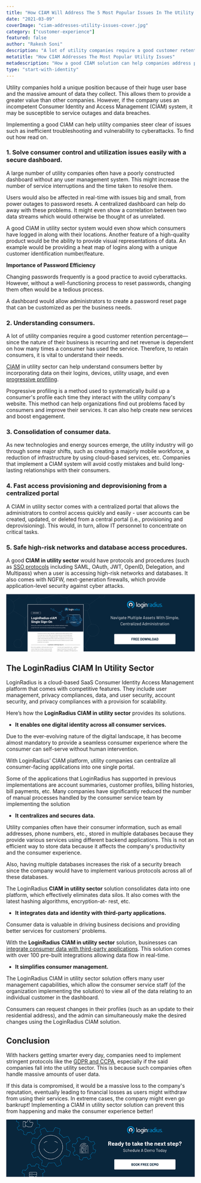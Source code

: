 ```yaml
---
title: "How CIAM Will Address The 5 Most Popular Issues In The Utility Industry"
date: "2021-03-09"
coverImage: "ciam-addresses-utility-issues-cover.jpg"
category: ["customer-experience"]
featured: false
author: "Rakesh Soni"
description: "A lot of utility companies require a good customer retention percentage—since the nature of their business is recurring and net revenue is dependent on how many times a consumer has used the service. Therefore, to retain consumers, it is vital to understand their needs."
metatitle: "How CIAM Addresses The Most Popular Utility Issues"
metadescription: "How a good CIAM solution can help companies address popular issues in the utility industry, like inefficient troubleshooting and vulnerability to cyberattacks."
type: "start-with-identity"
---
```


Utility companies hold a unique position because of their huge user base and the massive amount of data they collect. This allows them to provide a greater value than other companies. However, if the company uses an incompetent Consumer Identity and Access Management (CIAM) system, it may be susceptible to service outages and data breaches.

Implementing a good CIAM can help utility companies steer clear of issues such as inefficient troubleshooting and vulnerability to cyberattacks. To find out how read on.

### 1. Solve consumer control and utilization issues easily with a secure dashboard.

A large number of utility companies often have a poorly constructed dashboard without any user management system. This might increase the number of service interruptions and the time taken to resolve them.

Users would also be affected in real-time with issues big and small, from power outages to password resets. A centralized dashboard can help do away with these problems. It might even show a correlation between two data streams which would otherwise be thought of as unrelated.

A good CIAM in utility sector system would even show which consumers have logged in along with their locations. Another feature of a high-quality product would be the ability to provide visual representations of data. An example would be providing a heat map of logins along with a unique customer identification number/feature.

**Importance of Password Efficiency**

Changing passwords frequently is a good practice to avoid cyberattacks. However, without a well-functioning process to reset passwords, changing them often would be a tedious process.

A dashboard would allow administrators to create a password reset page that can be customized as per the business needs.

### 2. Understanding consumers.

A lot of utility companies require a good customer retention percentage—since the nature of their business is recurring and net revenue is dependent on how many times a consumer has used the service. Therefore, to retain consumers, it is vital to understand their needs.

[CIAM](https://www.loginradius.com/blog/start-with-identity/2019/06/customer-identity-and-access-management/) in utility sector can help understand consumers better by incorporating data on their logins, devices, utility usage, and even [progressive profiling](https://www.loginradius.com/progressive-profiling/).

Progressive profiling is a method used to systematically build up a consumer's profile each time they interact with the utility company's website. This method can help organizations find out problems faced by consumers and improve their services. It can also help create new services and boost engagement.

### 3. Consolidation of consumer data.

As new technologies and energy sources emerge, the utility industry will go through some major shifts, such as creating a majorly mobile workforce, a reduction of infrastructure by using cloud-based services, etc. Companies that implement a CIAM system will avoid costly mistakes and build long-lasting relationships with their consumers.

### 4. Fast access provisioning and deprovisioning from a centralized portal

A CIAM in utility sector comes with a centralized portal that allows the administrators to control access quickly and easily - user accounts can be created, updated, or deleted from a central portal (i.e., provisioning and deprovisioning). This would, in turn, allow IT personnel to concentrate on critical tasks.

### 5. Safe high-risk networks and database access procedures.

A good **CIAM in utility sector** would have protocols and procedures (such as [SSO protocols](https://www.loginradius.com/protocols/) including SAML, OAuth, JWT, OpenID, Delegation, and Multipass) when a user is accessing high-risk networks and databases. It also comes with NGFW, next-generation firewalls, which provide application-level security against cyber attacks.

[![SSO-loginradius](LoginRadius-Single-Sign-on.png)](https://www.loginradius.com/single-sign-on/)

## The LoginRadius CIAM In Utility Sector

LoginRadius is a cloud-based SaaS Consumer Identity Access Management platform that comes with competitive features. They include user management, privacy compliances, data, and user security, account security, and privacy compliances with a provision for scalability.

Here’s how the **LoginRadius CIAM in utility sector** provides its solutions.

- **It enables one digital identity across all consumer services.**

Due to the ever-evolving nature of the digital landscape, it has become almost mandatory to provide a seamless consumer experience where the consumer can self-serve without human intervention.

With LoginRadius’ CIAM platform, utility companies can centralize all consumer-facing applications into one single portal.

Some of the applications that LoginRadius has supported in previous implementations are account summaries, customer profiles, billing histories, bill payments, etc. Many companies have significantly reduced the number of manual processes handled by the consumer service team by implementing the solution

- **It centralizes and secures data.**

Utility companies often have their consumer information, such as email addresses, phone numbers, etc., stored in multiple databases because they provide various services using different backend applications. This is not an efficient way to store data because it affects the company's productivity and the consumer experience.

Also, having multiple databases increases the risk of a security breach since the company would have to implement various protocols across all of these databases.

The LoginRadius **CIAM in utility sector** solution consolidates data into one platform, which effectively eliminates data silos. It also comes with the latest hashing algorithms, encryption-at- rest, etc.

- **It integrates data and identity with third-party applications.**

Consumer data is valuable in driving business decisions and providing better services for customers’ problems.

With the **LoginRadius** **CIAM in utility sector** solution, businesses can [integrate consumer data with third-party applications](https://www.loginradius.com/cloud-integrations/). This solution comes with over 100 pre-built integrations allowing data flow in real-time.

- **It simplifies consumer management.**

The LoginRadius CIAM in utility sector solution offers many user management capabilities, which allow the consumer service staff (of the organization implementing the solution) to view all of the data relating to an individual customer in the dashboard.

Consumers can request changes in their profiles (such as an update to their residential address), and the admin can simultaneously make the desired changes using the LoginRadius CIAM solution.

## Conclusion

With hackers getting smarter every day, companies need to implement stringent protocols like the [GDPR and CCPA](https://www.loginradius.com/blog/start-with-identity/2019/09/ccpa-vs-gdpr-the-compliance-war/), especially if the said companies fall into the utility sector. This is because such companies often handle massive amounts of user data.

If this data is compromised, it would be a massive loss to the company's reputation, eventually leading to financial losses as users might withdraw from using their services. In extreme cases, the company might even go bankrupt! Implementing a CIAM in utility sector solution can prevent this from happening and make the consumer experience better!

[![book-a-free-demo-loginradius](book-a-demo-loginradius.png)](https://www.loginradius.com/book-a-demo/)
